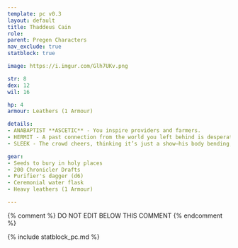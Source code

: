 ```yaml
---
template: pc v0.3
layout: default
title: Thaddeus Cain
role: 
parent: Pregen Characters
nav_exclude: true
statblock: true

image: https://i.imgur.com/Glh7UKv.png

str: 8
dex: 12
wil: 16

hp: 4
armour: Leathers (1 Armour)

details:
- ANABAPTIST **ASCETIC** - You inspire providers and farmers.
- HERMIT - A past connection from the world you left behind is desperately seeking your help. You keep a rusted compass from your former life.
- SLEEK - The crowd cheers, thinking it’s just a show—his body bending, joints popping in ways that make them wince. But this isn’t just entertainment. These contortions were learned in darker places, for darker purposes - **You can always evade a grapple, being stuck, bound or chained.**

gear:
- Seeds to bury in holy places
- 200 Chronicler Drafts
- Purifier's dagger (d6)
- Ceremonial water flask
- Heavy leathers (1 Armour)

---
```


{% comment %}
DO NOT EDIT BELOW THIS COMMENT
{% endcomment %}

{% include statblock_pc.md %}
